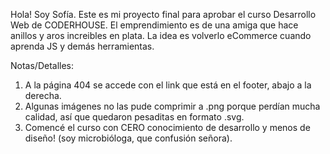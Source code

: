 Hola! Soy Sofía. 
Este es mi proyecto final para aprobar el curso Desarrollo Web de CODERHOUSE.
El emprendimiento es de una amiga que hace anillos y aros increibles en plata. La idea es volverlo eCommerce cuando aprenda JS y demás herramientas.




Notas/Detalles:
1) A la página 404 se accede con el link que está en el footer, abajo a la derecha.
2) Algunas imágenes no las pude comprimir a .png porque perdían mucha calidad, así que quedaron pesaditas en formato .svg.
3) Comencé el curso con CERO conocimiento de desarrollo y menos de diseño! (soy microbióloga, que confusión señora).
